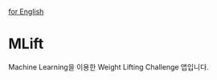 <a href="https://github.com/abubaman/MLift/blob/main/readme_eng.md">for English</a>
# MLift
Machine Learning을 이용한 Weight Lifting Challenge 앱입니다.
